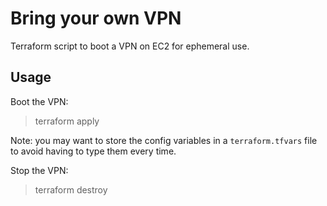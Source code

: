 # Bring your own VPN

Terraform script to boot a VPN on EC2 for ephemeral use.

## Usage

Boot the VPN:

> terraform apply

Note: you may want to store the config variables in a `terraform.tfvars` file
to avoid having to type them every time.

Stop the VPN:

> terraform destroy
